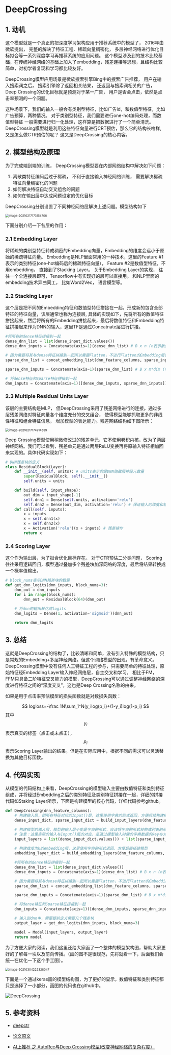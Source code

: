 # DeepCrossing

## 1. 动机

这个模型就是一个真正的把深度学习架构应用于推荐系统中的模型了， 2016年由微软提出， 完整的解决了特征工程、稀疏向量稠密化， 多层神经网络进行优化目标拟合等一系列深度学习再推荐系统的应用问题。 这个模型涉及到的技术比较基础，在传统神经网络的基础上加入了embedding，残差连接等思想，且结构比较简单，对初学者复现和学习都比较友好。

DeepCrossing模型应用场景是微软搜索引擎Bing中的搜索广告推荐， 用户在输入搜索词之后， 搜索引擎除了返回相关结果， 还返回与搜索词相关的广告，Deep Crossing的优化目标就是预测对于某一广告， 用户是否会点击，依然是点击率预测的一个问题。

这种场景下，我们的输入一般会有类别型特征，比如广告id，和数值型特征，比如广告预算，两种情况。 对于类别型特征，我们需要进行one-hot编码处理，而数值型特征 一般需要进行归一化处理，这样算是把数据进行了一个简单清洗。 DeepCrossing模型就是利用这些特征向量进行CRT预估，那么它的结构长啥样, 又是怎么做CTR预估的呢？ 这又是DeepCrossing的核心内容。

## 2. 模型结构及原理

为了完成端到端的训练， DeepCrossing模型要在内部网络结构中解决如下问题：

1. 离散类特征编码后过于稀疏， 不利于直接输入神经网络训练， 需要解决稀疏特征向量稠密化的问题
2. 如何解决特征自动交叉组合的问题
3. 如何在输出层中达成问题设定的优化目标

DeepCrossing分别设置了不同神经网络层解决上述问题。模型结构如下

<img src="http://ryluo.oss-cn-chengdu.aliyuncs.com/图片2020100916594542.png" alt="image-20210217173154706" style="zoom:67%;" />

下面分别介绍一下各层的作用：

### 2.1 Embedding Layer

将稀疏的类别型特征转成稠密的Embedding向量，Embedding的维度会远小于原始的稀疏特征向量。 Embedding是NLP里面常用的一种技术，这里的Feature #1表示的类别特征(one-hot编码后的稀疏特征向量）， Feature #2是数值型特征，不用embedding， 直接到了Stacking Layer。 关于Embedding Layer的实现， 往往一个全连接层即可，Tensorflow中有实现好的层可以直接用。 和NLP里面的embedding技术异曲同工， 比如Word2Vec， 语言模型等。

### 2.2 Stacking Layer

这个层是把不同的Embedding特征和数值型特征拼接在一起，形成新的包含全部特征的特征向量，该层通常也称为连接层, 具体的实现如下，先将所有的数值特征拼接起来，然后将所有的Embedding拼接起来，最后将数值特征和Embedding特征拼接起来作为DNN的输入，这里TF是通过Concatnate层进行拼接。

```python
#将所有的dense特征拼接到一起
dense_dnn_list = list(dense_input_dict.values())
dense_dnn_inputs = Concatenate(axis=1)(dense_dnn_list) # B x n (n表示数值特征的数量)

# 因为需要将其与dense特征拼接到一起所以需要Flatten，不进行Flatten的Embedding层输出的维度为：Bx1xdim
sparse_dnn_list = concat_embedding_list(dnn_feature_columns, sparse_input_dict, embedding_layer_dict, flatten=True) 

sparse_dnn_inputs = Concatenate(axis=1)(sparse_dnn_list) # B x m*dim (n表示类别特征的数量，dim表示embedding的维度)

# 将dense特征和Sparse特征拼接到一起
dnn_inputs = Concatenate(axis=1)([dense_dnn_inputs, sparse_dnn_inputs]) # B x (n + m*dim)
```

### 2.3 Multiple Residual Units Layer

该层的主要结构是MLP， 但DeepCrossing采用了残差网络进行的连接。通过多层残差网络对特征向量各个维度充分的交叉组合， 使得模型能够抓取更多的非线性特征和组合特征信息， 增加模型的表达能力。残差网络结构如下图所示：

<img src="http://ryluo.oss-cn-chengdu.aliyuncs.com/图片20201009193957977.png" alt="image-20210217174914659" style="zoom:67%;" />

Deep Crossing模型使用稍微修改过的残差单元，它不使用卷积内核，改为了两层神经网络。我们可以看到，残差单元是通过两层ReLU变换再将原输入特征相加回来实现的。具体代码实现如下：

```python
# DNN残差块的定义
class ResidualBlock(Layer):
    def __init__(self, units): # units表示的是DNN隐藏层神经元数量
        super(ResidualBlock, self).__init__()
        self.units = units

    def build(self, input_shape):
        out_dim = input_shape[-1]
        self.dnn1 = Dense(self.units, activation='relu')
        self.dnn2 = Dense(out_dim, activation='relu') # 保证输入的维度和输出的维度一致才能进行残差连接
    def call(self, inputs):
        x = inputs
        x = self.dnn1(x)
        x = self.dnn2(x)
        x = Activation('relu')(x + inputs) # 残差操作
        return x
```

### 2.4 Scoring Layer

这个作为输出层，为了拟合优化目标存在。 对于CTR预估二分类问题， Scoring往往采用逻辑回归，模型通过叠加多个残差块加深网络的深度，最后将结果转换成一个概率值输出。

```python
# block_nums表示DNN残差块的数量
def get_dnn_logits(dnn_inputs, block_nums=3):
    dnn_out = dnn_inputs
    for i in range(block_nums):
        dnn_out = ResidualBlock(64)(dnn_out)
    
    # 将dnn的输出转化成logits
    dnn_logits = Dense(1, activation='sigmoid')(dnn_out)

    return dnn_logits
```

## 3. 总结

这就是DeepCrossing的结构了，比较清晰和简单，没有引入特殊的模型结构，只是常规的Embedding+多层神经网络。但这个网络模型的出现，有革命意义。DeepCrossing模型中没有任何人工特征工程的参与，只需要简单的特征处理，原始特征经Embedding Layer输入神经网络层，自主交叉和学习。 相比于FM，FFM只具备二阶特征交叉能力的模型，DeepCrossing可以通过调整神经网络的深度进行特征之间的“深度交叉”，这也是Deep Crossing名称的由来。 

如果是用于点击率预估模型的损失函数就是对数损失函数：		

$$
logloss=-\frac 1N\sum_1^N(y_ilog(p_i)+(1-y_i)log(1-p_i)
$$
其中$$y_i$$表示真实的标签（点击或未点击），$$p_i$$表示Scoring Layer输出的结果。但是在实际应用中，根据不同的需求可以灵活替换为其他目标函数。

## 4. 代码实现

从模型的代码结构上来看，DeepCrossing的模型输入主要由数值特征和类别特征组成，并将经过Embedding之后的类别特征及类别特征拼接在一起，详细的拼接代码如Staking Layer所示，下面是构建模型的核心代码，详细代码参考github。

```python
def DeepCrossing(dnn_feature_columns):
    # 构建输入层，即所有特征对应的Input()层，这里使用字典的形式返回，方便后续构建模型
    dense_input_dict, sparse_input_dict = build_input_layers(dnn_feature_columns)

    # 构建模型的输入层，模型的输入层不能是字典的形式，应该将字典的形式转换成列表的形式
    # 注意：这里实际的输入与Input()层的对应，是通过模型输入时候的字典数据的key与对应name的Input层
    input_layers = list(dense_input_dict.values()) + list(sparse_input_dict.values())
    
    # 构建维度为k的embedding层，这里使用字典的形式返回，方便后面搭建模型
    embedding_layer_dict = build_embedding_layers(dnn_feature_columns, sparse_input_dict, is_linear=False)

    #将所有的dense特征拼接到一起
    dense_dnn_list = list(dense_input_dict.values())
    dense_dnn_inputs = Concatenate(axis=1)(dense_dnn_list) # B x n (n表示数值特征的数量)

    # 因为需要将其与dense特征拼接到一起所以需要Flatten，不进行Flatten的Embedding层输出的维度为：Bx1xdim
    sparse_dnn_list = concat_embedding_list(dnn_feature_columns, sparse_input_dict, embedding_layer_dict, flatten=True) 

    sparse_dnn_inputs = Concatenate(axis=1)(sparse_dnn_list) # B x m*dim (n表示类别特征的数量，dim表示embedding的维度)

    # 将dense特征和Sparse特征拼接到一起
    dnn_inputs = Concatenate(axis=1)([dense_dnn_inputs, sparse_dnn_inputs]) # B x (n + m*dim)

    # 输入到dnn中，需要提前定义需要几个残差块
    output_layer = get_dnn_logits(dnn_inputs, block_nums=3)

    model = Model(input_layers, output_layer)
    return model
```

为了方便大家的阅读，我们这里还给大家画了一个整体的模型架构图，帮助大家更好的了解每一块以及前向传播。（画的图不是很规范，先将就看一下，后面我们会统一在优化一下这个手工图）。

<img src="http://ryluo.oss-cn-chengdu.aliyuncs.com/图片image-20210304222328047.png" alt="image-20210304222328047" style="zoom:67%;" />

下面是一个通过keras画的模型结构图，为了更好的显示，数值特征和类别特征都只是选择了一小部分，画图的代码也在github中。

![DeepCrossing](http://ryluo.oss-cn-chengdu.aliyuncs.com/图片DeepCrossing.png)

## 5. 参考资料

- [deepctr](https://github.com/shenweichen/DeepCTR)
- [论文原文](https://www.kdd.org/kdd2016/papers/files/adf0975-shanA.pdf)

- [AI上推荐 之 AutoRec与Deep Crossing模型(改变神经网络的复杂程度）](https://blog.csdn.net/wuzhongqiang/article/details/108948440)

